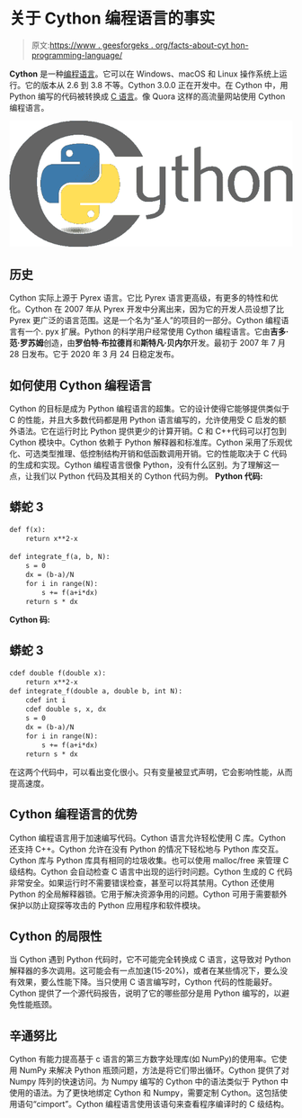# 关于 Cython 编程语言的事实

> 原文:[https://www . geesforgeks . org/facts-about-cyt hon-programming-language/](https://www.geeksforgeeks.org/facts-about-cython-programming-language/)

**Cython** 是一种[编程语言](https://www.google.com/url?client=internal-element-cse&cx=009682134359037907028:tj6eafkv_be&q=https://www.geeksforgeeks.org/introduction-to-programming-languages/&sa=U&ved=2ahUKEwjM_IHlyYTrAhWu4jgGHbK8CiwQFjAGegQIARAC&usg=AOvVaw3efQQ6qEh7jhH3zfeBWuUt)。它可以在 Windows、macOS 和 Linux 操作系统上运行。它的版本从 2.6 到 3.8 不等。Cython 3.0.0 正在开发中。在 Cython 中，用 Python 编写的代码被转换成 [C 语言](https://www.google.com/url?client=internal-element-cse&cx=009682134359037907028:tj6eafkv_be&q=https://www.geeksforgeeks.org/c-programming-language/&sa=U&ved=2ahUKEwjZjKysyoTrAhV_zjgGHTOrD-gQFjAAegQIAxAB&usg=AOvVaw1cEQsRrccZ4Y642IEM2Ars)。像 Quora 这样的高流量网站使用 Cython 编程语言。

![](img/44196837378ab788c1b7e4a05b3dfab6.png)

## 历史

Cython 实际上源于 Pyrex 语言。它比 Pyrex 语言更高级，有更多的特性和优化。Cython 在 2007 年从 Pyrex 开发中分离出来，因为它的开发人员设想了比 Pyrex 更广泛的语言范围。这是一个名为“圣人”的项目的一部分。Cython 编程语言有一个. pyx 扩展。Python 的科学用户经常使用 Cython 编程语言。它由**吉多·范·罗苏姆**创造，由**罗伯特·布拉德肖**和**斯特凡·贝内尔**开发。最初于 2007 年 7 月 28 日发布。它于 2020 年 3 月 24 日稳定发布。

## 如何使用 Cython 编程语言

Cython 的目标是成为 Python 编程语言的超集。它的设计使得它能够提供类似于 C 的性能，并且大多数代码都是用 Python 语言编写的，允许使用受 C 启发的额外语法。它在运行时比 Python 提供更少的计算开销。C 和 C++代码可以打包到 Cython 模块中。Cython 依赖于 Python 解释器和标准库。Cython 采用了乐观优化、可选类型推理、低控制结构开销和低函数调用开销。它的性能取决于 C 代码的生成和实现。Cython 编程语言很像 Python，没有什么区别。为了理解这一点，让我们以 Python 代码及其相关的 Cython 代码为例。
**Python 代码:**

## 蟒蛇 3

```
def f(x):
    return x**2-x

def integrate_f(a, b, N):
    s = 0
    dx = (b-a)/N
    for i in range(N):
        s += f(a+i*dx)
    return s * dx
```

**Cython 码:**

## 蟒蛇 3

```
cdef double f(double x):
    return x**2-x
def integrate_f(double a, double b, int N):
    cdef int i
    cdef double s, x, dx
    s = 0
    dx = (b-a)/N
    for i in range(N):
        s += f(a+i*dx)
    return s * dx
```

在这两个代码中，可以看出变化很小。只有变量被显式声明，它会影响性能，从而提高速度。

## Cython 编程语言的优势

Cython 编程语言用于加速编写代码。Cython 语言允许轻松使用 C 库。Cython 还支持 C++。Cython 允许在没有 Python 的情况下轻松地与 Python 库交互。Cython 库与 Python 库具有相同的垃圾收集。也可以使用 malloc/free 来管理 C 级结构。Cython 会自动检查 C 语言中出现的运行时问题。Cython 生成的 C 代码非常安全。如果运行时不需要错误检查，甚至可以将其禁用。Cython 还使用 Python 的全局解释器锁。它用于解决资源争用的问题。Cython 可用于需要额外保护以防止窥探等攻击的 Python 应用程序和软件模块。

## Cython 的局限性

当 Cython 遇到 Python 代码时，它不可能完全转换成 C 语言，这导致对 Python 解释器的多次调用。这可能会有一点加速(15-20%)，或者在某些情况下，要么没有效果，要么性能下降。当只使用 C 语言编写时，Cython 代码的性能最好。Cython 提供了一个源代码报告，说明了它的哪些部分是用 Python 编写的，以避免性能瓶颈。

## 辛通努比

Cython 有能力提高基于 c 语言的第三方数字处理库(如 NumPy)的使用率。它使用 NumPy 来解决 Python 瓶颈问题，方法是将它们带出循环。Cython 提供了对 Numpy 阵列的快速访问。为 Numpy 编写的 Cython 中的语法类似于 Python 中使用的语法。为了更快地绑定 Cython 和 Numpy，需要定制 Cython。这包括使用语句“cimport”。Cython 编程语言使用该语句来查看程序编译时的 C 级结构。
